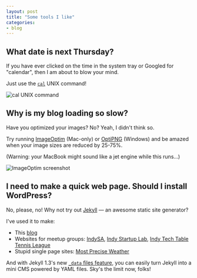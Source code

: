 ```yaml
---
layout: post
title: "Some tools I like"
categories:
- blog
---
```


## What date is next Thursday?

If you have ever clicked on the time in the system tray or Googled for "calendar", then I
am about to blow your mind.

Just use the [`cal`][cal] UNIX command!

![cal UNIX command]({{site.baseurl}}/static/cal.png)

## Why is my blog loading so slow?

Have you optimized your images? No? Yeah, I didn't think so.

Try running [ImageOptim][io] (Mac-only) or [OptiPNG][op] (Windows) and be amazed when
your image sizes are reduced by 25-75%.

(Warning: your MacBook might sound like a jet engine while this runs...)

![ImageOptim screenshot]({{site.baseurl}}/static/imageoptim.png)

## I need to make a quick web page. Should I install WordPress?

No, please, no! Why not try out [Jekyll](http://jekyllrb.com/) &mdash; an awesome static site generator?

I've used it to make:

* This [blog][blog]
* Websites for meetup groups: [IndySA][isa], [Indy Startup Lab][isl], [Indy Tech Table Tennis League][itttl]
* Stupid single page sites: [Most Precise Weather][mpw]

And with Jekyll 1.3's new [`_data` files feature][df], you can easily turn Jekyll into
a mini CMS powered by YAML files. Sky's the limit now, folks!

[cal]: http://en.wikipedia.org/wiki/Cal_(Unix)
[io]: http://imageoptim.com/
[op]: http://optipng.sourceforge.net/
[blog]: http://mdswanson.com
[isa]: http://indysa.org/
[isl]: http://indystartuplab.org/
[itttl]: http://itttl.org/
[mpw]: http://mostpreciseweather.com/
[df]: http://jekyllrb.com/docs/datafiles/

